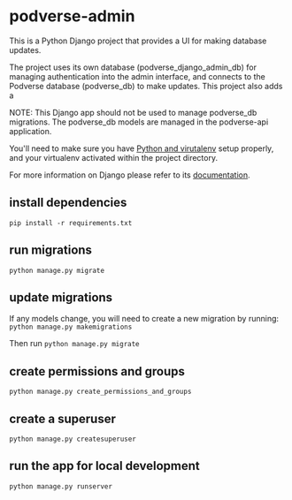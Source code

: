 # podverse-admin

This is a Python Django project that provides a UI for making database updates.

The project uses its own database (podverse_django_admin_db) for managing authentication into the admin interface, and connects to the Podverse database (podverse_db) to make updates. This project also adds a 

NOTE: This Django app should not be used to manage podverse_db migrations. The podverse_db models are managed in the podverse-api application. 

You'll need to make sure you have [Python and virutalenv](https://packaging.python.org/guides/installing-using-pip-and-virtual-environments/) setup properly, and your virtualenv activated within the project directory.

For more information on Django please refer to its [documentation](https://docs.djangoproject.com/en/2.2/intro/tutorial01/).

## install dependencies
`pip install -r requirements.txt`

## run migrations
`python manage.py migrate`

## update migrations
If any models change, you will need to create a new migration by running:
`python manage.py makemigrations`

Then run `python manage.py migrate`

## create permissions and groups
`python manage.py create_permissions_and_groups`

## create a superuser
`python manage.py createsuperuser`

## run the app for local development
`python manage.py runserver`
